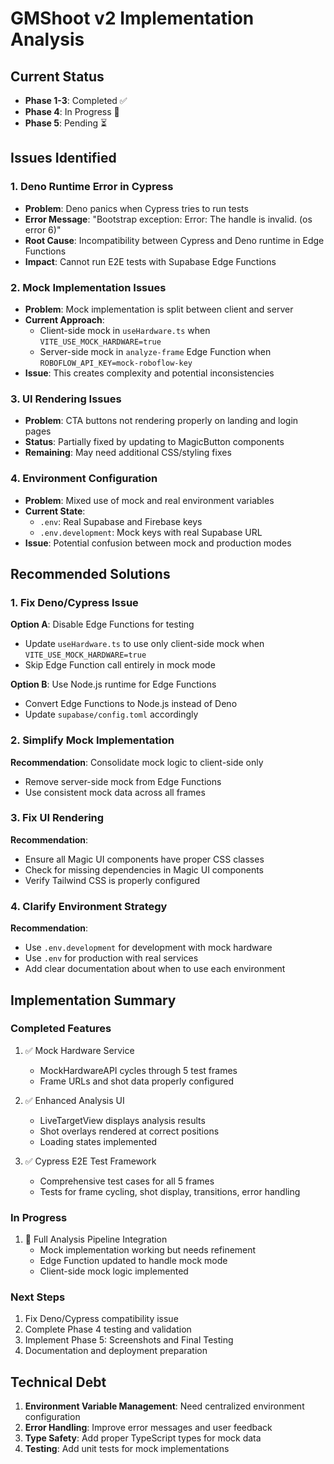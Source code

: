 # GMShoot v2 Implementation Analysis

## Current Status
- **Phase 1-3**: Completed ✅
- **Phase 4**: In Progress 🔄
- **Phase 5**: Pending ⏳

## Issues Identified

### 1. Deno Runtime Error in Cypress
- **Problem**: Deno panics when Cypress tries to run tests
- **Error Message**: "Bootstrap exception: Error: The handle is invalid. (os error 6)"
- **Root Cause**: Incompatibility between Cypress and Deno runtime in Edge Functions
- **Impact**: Cannot run E2E tests with Supabase Edge Functions

### 2. Mock Implementation Issues
- **Problem**: Mock implementation is split between client and server
- **Current Approach**: 
  - Client-side mock in `useHardware.ts` when `VITE_USE_MOCK_HARDWARE=true`
  - Server-side mock in `analyze-frame` Edge Function when `ROBOFLOW_API_KEY=mock-roboflow-key`
- **Issue**: This creates complexity and potential inconsistencies

### 3. UI Rendering Issues
- **Problem**: CTA buttons not rendering properly on landing and login pages
- **Status**: Partially fixed by updating to MagicButton components
- **Remaining**: May need additional CSS/styling fixes

### 4. Environment Configuration
- **Problem**: Mixed use of mock and real environment variables
- **Current State**:
  - `.env`: Real Supabase and Firebase keys
  - `.env.development`: Mock keys with real Supabase URL
- **Issue**: Potential confusion between mock and production modes

## Recommended Solutions

### 1. Fix Deno/Cypress Issue
**Option A**: Disable Edge Functions for testing
- Update `useHardware.ts` to use only client-side mock when `VITE_USE_MOCK_HARDWARE=true`
- Skip Edge Function call entirely in mock mode

**Option B**: Use Node.js runtime for Edge Functions
- Convert Edge Functions to Node.js instead of Deno
- Update `supabase/config.toml` accordingly

### 2. Simplify Mock Implementation
**Recommendation**: Consolidate mock logic to client-side only
- Remove server-side mock from Edge Functions
- Use consistent mock data across all frames

### 3. Fix UI Rendering
**Recommendation**: 
- Ensure all Magic UI components have proper CSS classes
- Check for missing dependencies in Magic UI components
- Verify Tailwind CSS is properly configured

### 4. Clarify Environment Strategy
**Recommendation**:
- Use `.env.development` for development with mock hardware
- Use `.env` for production with real services
- Add clear documentation about when to use each environment

## Implementation Summary

### Completed Features
1. ✅ Mock Hardware Service
   - MockHardwareAPI cycles through 5 test frames
   - Frame URLs and shot data properly configured

2. ✅ Enhanced Analysis UI
   - LiveTargetView displays analysis results
   - Shot overlays rendered at correct positions
   - Loading states implemented

3. ✅ Cypress E2E Test Framework
   - Comprehensive test cases for all 5 frames
   - Tests for frame cycling, shot display, transitions, error handling

### In Progress
1. 🔄 Full Analysis Pipeline Integration
   - Mock implementation working but needs refinement
   - Edge Function updated to handle mock mode
   - Client-side mock logic implemented

### Next Steps
1. Fix Deno/Cypress compatibility issue
2. Complete Phase 4 testing and validation
3. Implement Phase 5: Screenshots and Final Testing
4. Documentation and deployment preparation

## Technical Debt
1. **Environment Variable Management**: Need centralized environment configuration
2. **Error Handling**: Improve error messages and user feedback
3. **Type Safety**: Add proper TypeScript types for mock data
4. **Testing**: Add unit tests for mock implementations